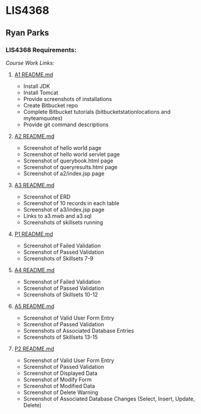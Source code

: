 # LIS4368   

## Ryan Parks

### LIS4368 Requirements:

*Course Work Links:*

1. [A1 README.md](a1/README.md "My A1 README.md file")
    - Install JDK
    - Install Tomcat
    - Provide screenshots of installations
    - Create Bitbucket repo
    - Complete Bitbucket tutorials (bitbucketstationlocations and myteamquotes)
    - Provide git command descriptions

2. [A2 README.md](a2/README.md "My A2 README.md file")
    - Screenshot of hello world page
    - Screenshot of hello world servlet page
    - Screenshot of querybook.html page
    - Screenshot of queryresults.html page
    - Screenshot of a2/index.jsp page

3. [A3 README.md](a3/README.md "My A3 README.md file")
    - Screenshot of ERD
    - Screenshot of 10 records in each table
    - Screenshot of a3/index.jsp page
    - Links to a3.mwb and a3.sql
    - Screenshots of skillsets running

4. [P1 README.md](p1/README.md "My P1 README.md file")
    - Screenshot of Failed Validation
    - Screenshot of Passed Validation
    - Screenshots of Skillsets 7-9

5. [A4 README.md](a4/README.md "My A4 README.md file")
    - Screenshot of Failed Validation
    - Screenshot of Passed Validation
    - Screenshots of Skillsets 10-12

6. [A5 README.md](a5/README.md "My A5 README.md file")
    - Screenshot of Valid User Form Entry
    - Screenshot of Passed Validation
    - Screenshots of Associated Database Entries
    - Screenshots of Skillsets 13-15

7. [P2 README.md](p2/README.md "My P2 README.md file")
    - Screenshot of Valid User Form Entry
    - Screenshot of Passed Validation
    - Screenshot of Displayed Data
    - Screenshot of Modify Form
    - Screenshot of Modified Data
    - Screenshot of Delete Warning
    - Screenshot of Associated Database Changes (Select, Insert, Update, Delete)